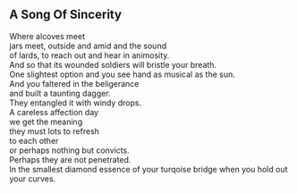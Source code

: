A Song Of Sincerity
-------------------
Where alcoves meet  
jars meet, outside and amid and the sound  
of lards, to reach out and hear in animosity.  
And so that its wounded soldiers will bristle your breath.  
One slightest option and you see hand as musical as the sun.  
And you faltered in the beligerance  
and built a taunting dagger.  
They entangled it with windy drops.  
A careless affection day  
we get the meaning  
they must lots to refresh  
to each other  
or perhaps nothing but convicts.  
Perhaps they are not penetrated.  
In the smallest diamond essence of your turqoise bridge when you hold out your curves.  
